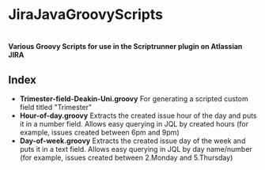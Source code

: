 # JiraJavaGroovyScripts
#
#### Various Groovy Scripts for use in the Scriptrunner plugin on Atlassian JIRA

## Index
- <b>Trimester-field-Deakin-Uni.groovy</b> For generating a scripted custom field titled "Trimester"
- <b>Hour-of-day.groovy</b> Extracts the created issue hour of the day and puts it in a number field. Allows easy querying in JQL by created hours (for example, issues created between 6pm and 9pm)
- <b>Day-of-week.groovy</b> Extracts the created issue day of the week and puts it in a text field. Allows easy querying in JQL by day name/number (for example, issues created between 2.Monday and 5.Thursday)
 
